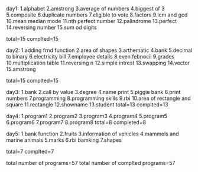 day1:
1.alphabet
2.amstrong
3.average of numbers
4.biggest of 3
5.composite
6.duplicate numbers
7.eligible to vote
8.factors
9.lcm and gcd
10.mean median mode
11.nth perfect number
12.palindrome
13.perfect
14.reversing number
15.sum od digits

total=15
complted=15

day2:
1.adding frnd function
2.area of shapes
3.arthematic
4.bank
5.decimal to binary
6.electricity bill
7.employee details
8.even febnocii
9.grades
10.multiplication table
11.reversing n 
12.simple intrest
13.swapping
14.vector
15.amstrong

total=15
complted=15


day3:
1.bank
2.call by value
3.degree
4.name print
5.piggie bank
6.print numbers
7.programming
8.programming skills
9.rbi
10.area of rectangle and square
11.rectangle
12.showname
13.student
 total=13
 complted=13
 
 
 day4:
 1.program1
 2.program2
 3.program3
 4.program4
 5.program5
 6.program6
 7.program7
 8.program8
 total=8
 completed=8
 
 day5:
 1.bank function
 2.fruits
 3.information of vehicles
 4.mammels and marine animals
 5.marks
 6.rbi bamking
 7.shapes
  
  total=7
  complted=7
  
  total number of programs=57
  total number of complted programs=57
